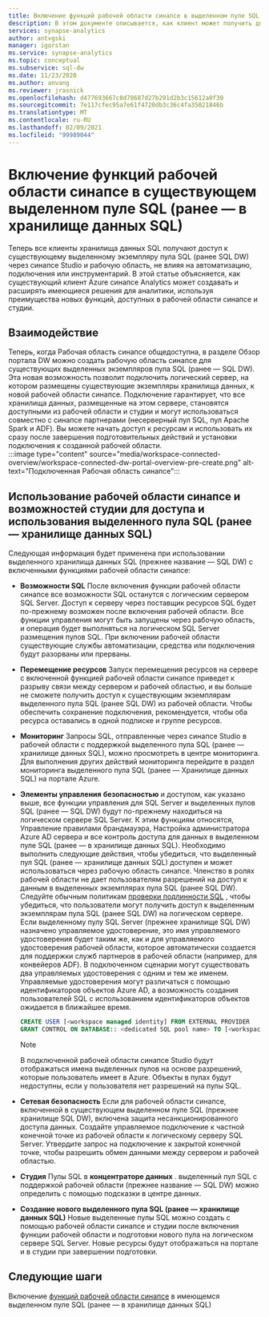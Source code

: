 ```yaml
---
title: Включение функций рабочей области синапсе в выделенном пуле SQL (ранее — в хранилище данных SQL)
description: В этом документе описывается, как клиент может получить доступ к существующему экземпляру хранилища данных SQL в рабочей области и использовать его.
services: synapse-analytics
author: antvgski
manager: igorstan
ms.service: synapse-analytics
ms.topic: conceptual
ms.subservice: sql-dw
ms.date: 11/23/2020
ms.author: anvang
ms.reviewer: jrasnick
ms.openlocfilehash: d477693667c8d78687d27b291d2b3c15612a0f30
ms.sourcegitcommit: 7e117cfec95a7e61f4720db3c36c4fa35021846b
ms.translationtype: MT
ms.contentlocale: ru-RU
ms.lasthandoff: 02/09/2021
ms.locfileid: "99989044"
---
```

# <a name="enabling-synapse-workspace-features-on-an-existing-dedicated-sql-pool-formerly-sql-dw"></a>Включение функций рабочей области синапсе в существующем выделенном пуле SQL (ранее — в хранилище данных SQL)

Теперь все клиенты хранилища данных SQL получают доступ к существующему выделенному экземпляру пула SQL (ранее SQL DW) через синапсе Studio и рабочую область, не влияя на автоматизацию, подключения или инструментарий. В этой статье объясняется, как существующий клиент Azure синапсе Analytics может создавать и расширять имеющиеся решения для аналитики, используя преимущества новых функций, доступных в рабочей области синапсе и студии.   

## <a name="experience"></a>Взаимодействие
 
Теперь, когда Рабочая область синапсе общедоступна, в разделе Обзор портала DW можно создать рабочую область синапсе для существующих выделенных экземпляров пула SQL (ранее — SQL DW). Эта новая возможность позволит подключить логический сервер, на котором размещены существующие экземпляры хранилища данных, к новой рабочей области синапсе. Подключение гарантирует, что все хранилища данных, размещенные на этом сервере, становятся доступными из рабочей области и студии и могут использоваться совместно с синапсе партнерами (несерверный пул SQL, пул Apache Spark и ADF). Вы можете начать доступ к ресурсам и использовать их сразу после завершения подготовительных действий и установки подключения к созданной рабочей области.  
:::image type="content" source="media/workspace-connected-overview/workspace-connected-dw-portal-overview-pre-create.png" alt-text="Подключенная Рабочая область синапсе":::

## <a name="using-synapse-workspace-and-studio-features-to-access-and-use-a-dedicated-sql-pool-formerly-sql-dw"></a>Использование рабочей области синапсе и возможностей студии для доступа и использования выделенного пула SQL (ранее — хранилище данных SQL)
 
Следующая информация будет применена при использовании выделенного хранилища данных SQL (прежнее название — SQL DW) с включенными функциями рабочей области синапсе: 
- **Возможности SQL** После включения функции рабочей области синапсе все возможности SQL останутся с логическим сервером SQL Server. Доступ к серверу через поставщик ресурсов SQL будет по-прежнему возможен после включения рабочей области. Все функции управления могут быть запущены через рабочую область, и операция будет выполняться на логическом SQL Server размещения пулов SQL. При включении рабочей области существующие службы автоматизации, средства или подключения будут разорваны или прерваны.  
- **Перемещение ресурсов**  Запуск перемещения ресурсов на сервере с включенной функцией рабочей области синапсе приведет к разрыву связи между сервером и рабочей областью, и вы больше не сможете получить доступ к существующим экземплярам выделенного пула SQL (ранее SQL DW) из рабочей области. Чтобы обеспечить сохранение подключения, рекомендуется, чтобы оба ресурса оставались в одной подписке и группе ресурсов. 
- **Мониторинг** Запросы SQL, отправленные через синапсе Studio в рабочей области с поддержкой выделенного пула SQL (ранее — хранилище данных SQL), можно просмотреть в центре мониторинга. Для выполнения других действий мониторинга перейдите в раздел мониторинга выделенного пула SQL (ранее — Хранилище данных SQL) на портале Azure. 
- **Элементы управления** **безопасностью** и доступом, как указано выше, все функции управления для SQL Server и выделенных пулов SQL (ранее — SQL DW) будут по-прежнему находиться на логическом сервере SQL Server. К этим функциям относятся, Управление правилами брандмауэра, Настройка администратора Azure AD сервера и все контроль доступа для данных в выделенном пуле SQL (ранее — в хранилище данных SQL). Необходимо выполнить следующие действия, чтобы убедиться, что выделенный пул SQL (ранее — хранилище данных SQL) доступен и может использоваться через рабочую область синапсе. Членство в ролях рабочей области не дает пользователям разрешений на доступ к данным в выделенных экземплярах пула SQL (ранее SQL DW). Следуйте обычным политикам [проверки подлинности SQL](sql-data-warehouse-authentication.md) , чтобы убедиться, что пользователи могут получить доступ к выделенным экземплярам пула SQL (ранее SQL DW) на логическом сервере. Если выделенному пулу SQL Server (прежнее хранилище SQL DW) назначено управляемое удостоверение, это имя управляемого удостоверения будет таким же, как и для управляемого удостоверения рабочей области, которое автоматически создается для поддержки служб партнеров в рабочей области (например, для конвейеров ADF).  В подключенном сценарии могут существовать два управляемых удостоверения с одним и тем же именем. Управляемые удостоверения могут различаться с помощью идентификаторов объектов Azure AD, а возможность создания пользователей SQL с использованием идентификаторов объектов ожидается в ближайшее время.

    ```sql
    CREATE USER [<workspace managed identity] FROM EXTERNAL PROVIDER 
    GRANT CONTROL ON DATABASE:: <dedicated SQL pool name> TO [<workspace managed identity>
    ```

    > [!NOTE] 
    > В подключенной рабочей области синапсе Studio будут отображаться имена выделенных пулов на основе разрешений, которые пользователь имеет в Azure. Объекты в пулах будут недоступны, если у пользователя нет разрешений на пулы SQL. 

- **Сетевая безопасность** Если для рабочей области синапсе, включенной в существующем выделенном пуле SQL (прежнее хранилище SQL DW), включена защита несанкционированного доступа данных. Создайте управляемое подключение к частной конечной точке из рабочей области к логическому серверу SQL Server. Утвердите запрос на подключение к закрытой конечной точке, чтобы разрешить обмен данными между сервером и рабочей областью.
- **Студия** Пулы SQL в **концентраторе данных** . выделенный пул SQL с поддержкой рабочей области (прежнее название — SQL DW) можно определить с помощью подсказки в центре данных. 
- **Создание нового выделенного пула SQL (ранее — хранилище данных SQL)** Новые выделенные пулы SQL можно создать с помощью рабочей области синапсе и студии после включения функции рабочей области и подготовки нового пула на логическом сервере SQL Server. Новые ресурсы будут отображаться на портале и в студии при завершении подготовки.      

## <a name="next-steps"></a>Следующие шаги
Включение [функций рабочей области синапсе](workspace-connected-create.md) в имеющемся выделенном пуле SQL (ранее — в хранилище данных SQL)
